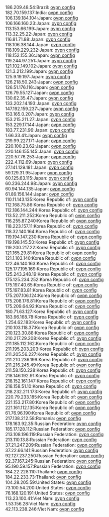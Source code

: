 186.209.48.54:Brazil: [ovpn config](vpn/186_209_48_54.ovpn)  
182.70.159.137:India: [ovpn config](vpn/182_70_159_137.ovpn)  
106.139.184.104:Japan: [ovpn config](vpn/106_139_184_104.ovpn)  
106.166.160.23:Japan: [ovpn config](vpn/106_166_160_23.ovpn)  
113.153.66.199:Japan: [ovpn config](vpn/113_153_66_199.ovpn)  
113.32.25.22:Japan: [ovpn config](vpn/113_32_25_22.ovpn)  
116.81.71.88:Japan: [ovpn config](vpn/116_81_71_88.ovpn)  
118.106.38.144:Japan: [ovpn config](vpn/118_106_38_144.ovpn)  
118.109.229.232:Japan: [ovpn config](vpn/118_109_229_232.ovpn)  
118.152.155.36:Japan: [ovpn config](vpn/118_152_155_36.ovpn)  
119.244.97.251:Japan: [ovpn config](vpn/119_244_97_251.ovpn)  
121.102.149.102:Japan: [ovpn config](vpn/121_102_149_102.ovpn)  
121.3.212.199:Japan: [ovpn config](vpn/121_3_212_199.ovpn)  
125.9.19.197:Japan: [ovpn config](vpn/125_9_19_197.ovpn)  
126.218.50.243:Japan: [ovpn config](vpn/126_218_50_243.ovpn)  
126.51.176.116:Japan: [ovpn config](vpn/126_51_176_116.ovpn)  
126.79.55.127:Japan: [ovpn config](vpn/126_79_55_127.ovpn)  
130.62.35.47:Japan: [ovpn config](vpn/130_62_35_47.ovpn)  
133.202.14.193:Japan: [ovpn config](vpn/133_202_14_193.ovpn)  
147.192.159.237:Japan: [ovpn config](vpn/147_192_159_237.ovpn)  
153.165.0.207:Japan: [ovpn config](vpn/153_165_0_207.ovpn)  
153.215.211.27:Japan: [ovpn config](vpn/153_215_211_27.ovpn)  
153.229.17.144:Japan: [ovpn config](vpn/153_229_17_144.ovpn)  
183.77.231.96:Japan: [ovpn config](vpn/183_77_231_96.ovpn)  
1.66.33.41:Japan: [ovpn config](vpn/1_66_33_41.ovpn)  
219.99.227.171:Japan: [ovpn config](vpn/219_99_227_171.ovpn)  
220.100.23.62:Japan: [ovpn config](vpn/220_100_23_62.ovpn)  
220.146.155.145:Japan: [ovpn config](vpn/220_146_155_145.ovpn)  
220.57.76.253:Japan: [ovpn config](vpn/220_57_76_253.ovpn)  
222.4.112.69:Japan: [ovpn config](vpn/222_4_112_69.ovpn)  
27.141.129.181:Japan: [ovpn config](vpn/27_141_129_181.ovpn)  
59.129.31.95:Japan: [ovpn config](vpn/59_129_31_95.ovpn)  
60.125.63.115:Japan: [ovpn config](vpn/60_125_63_115.ovpn)  
60.236.244.98:Japan: [ovpn config](vpn/60_236_244_98.ovpn)  
60.94.144.135:Japan: [ovpn config](vpn/60_94_144_135.ovpn)  
61.89.156.144:Japan: [ovpn config](vpn/61_89_156_144.ovpn)  
110.11.143.135:Korea Republic of: [ovpn config](vpn/110_11_143_135.ovpn)  
112.168.75.86:Korea Republic of: [ovpn config](vpn/112_168_75_86.ovpn)  
112.186.144.244:Korea Republic of: [ovpn config](vpn/112_186_144_244.ovpn)  
113.52.211.252:Korea Republic of: [ovpn config](vpn/113_52_211_252.ovpn)  
116.255.87.240:Korea Republic of: [ovpn config](vpn/116_255_87_240.ovpn)  
118.223.157.11:Korea Republic of: [ovpn config](vpn/118_223_157_11.ovpn)  
118.32.140.164:Korea Republic of: [ovpn config](vpn/118_32_140_164.ovpn)  
119.194.147.230:Korea Republic of: [ovpn config](vpn/119_194_147_230.ovpn)  
119.198.145.50:Korea Republic of: [ovpn config](vpn/119_198_145_50.ovpn)  
119.200.217.22:Korea Republic of: [ovpn config](vpn/119_200_217_22.ovpn)  
121.165.29.81:Korea Republic of: [ovpn config](vpn/121_165_29_81.ovpn)  
121.1.103.140:Korea Republic of: [ovpn config](vpn/121_1_103_140.ovpn)  
122.46.140.163:Korea Republic of: [ovpn config](vpn/122_46_140_163.ovpn)  
125.177.195.169:Korea Republic of: [ovpn config](vpn/125_177_195_169.ovpn)  
125.243.248.19:Korea Republic of: [ovpn config](vpn/125_243_248_19.ovpn)  
175.125.234.252:Korea Republic of: [ovpn config](vpn/175_125_234_252.ovpn)  
175.197.40.65:Korea Republic of: [ovpn config](vpn/175_197_40_65.ovpn)  
175.197.83.81:Korea Republic of: [ovpn config](vpn/175_197_83_81.ovpn)  
175.207.106.124:Korea Republic of: [ovpn config](vpn/175_207_106_124.ovpn)  
175.208.176.81:Korea Republic of: [ovpn config](vpn/175_208_176_81.ovpn)  
175.209.64.92:Korea Republic of: [ovpn config](vpn/175_209_64_92.ovpn)  
180.71.63.127:Korea Republic of: [ovpn config](vpn/180_71_63_127.ovpn)  
183.96.168.78:Korea Republic of: [ovpn config](vpn/183_96_168_78.ovpn)  
1.254.62.183:Korea Republic of: [ovpn config](vpn/1_254_62_183.ovpn)  
210.103.118.37:Korea Republic of: [ovpn config](vpn/210_103_118_37.ovpn)  
210.123.30.88:Korea Republic of: [ovpn config](vpn/210_123_30_88.ovpn)  
210.217.29.208:Korea Republic of: [ovpn config](vpn/210_217_29_208.ovpn)  
211.185.112.162:Korea Republic of: [ovpn config](vpn/211_185_112_162.ovpn)  
211.195.203.203:Korea Republic of: [ovpn config](vpn/211_195_203_203.ovpn)  
211.205.56.227:Korea Republic of: [ovpn config](vpn/211_205_56_227.ovpn)  
211.210.236.199:Korea Republic of: [ovpn config](vpn/211_210_236_199.ovpn)  
211.216.245.49:Korea Republic of: [ovpn config](vpn/211_216_245_49.ovpn)  
211.58.150.228:Korea Republic of: [ovpn config](vpn/211_58_150_228.ovpn)  
218.146.192.91:Korea Republic of: [ovpn config](vpn/218_146_192_91.ovpn)  
218.152.161.147:Korea Republic of: [ovpn config](vpn/218_152_161_147.ovpn)  
218.158.51.10:Korea Republic of: [ovpn config](vpn/218_158_51_10.ovpn)  
218.232.211.173:Korea Republic of: [ovpn config](vpn/218_232_211_173.ovpn)  
220.79.233.185:Korea Republic of: [ovpn config](vpn/220_79_233_185.ovpn)  
221.153.217.80:Korea Republic of: [ovpn config](vpn/221_153_217_80.ovpn)  
221.161.112.135:Korea Republic of: [ovpn config](vpn/221_161_112_135.ovpn)  
61.76.96.190:Korea Republic of: [ovpn config](vpn/61_76_96_190.ovpn)  
217.138.212.58:Romania: [ovpn config](vpn/217_138_212_58.ovpn)  
178.163.92.35:Russian Federation: [ovpn config](vpn/178_163_92_35.ovpn)  
185.17.128.112:Russian Federation: [ovpn config](vpn/185_17_128_112.ovpn)  
213.108.196.119:Russian Federation: [ovpn config](vpn/213_108_196_119.ovpn)  
213.110.13.8:Russian Federation: [ovpn config](vpn/213_110_13_8.ovpn)  
37.21.247.209:Russian Federation: [ovpn config](vpn/37_21_247_209.ovpn)  
37.22.66.141:Russian Federation: [ovpn config](vpn/37_22_66_141.ovpn)  
92.127.237.250:Russian Federation: [ovpn config](vpn/92_127_237_250.ovpn)  
92.37.167.245:Russian Federation: [ovpn config](vpn/92_37_167_245.ovpn)  
95.190.59.157:Russian Federation: [ovpn config](vpn/95_190_59_157.ovpn)  
184.22.228.110:Thailand: [ovpn config](vpn/184_22_228_110.ovpn)  
184.22.233.73:Thailand: [ovpn config](vpn/184_22_233_73.ovpn)  
104.28.205.59:United States: [ovpn config](vpn/104_28_205_59.ovpn)  
73.100.54.200:United States: [ovpn config](vpn/73_100_54_200.ovpn)  
76.168.120.191:United States: [ovpn config](vpn/76_168_120_191.ovpn)  
113.23.100.41:Viet Nam: [ovpn config](vpn/113_23_100_41.ovpn)  
1.53.156.28:Viet Nam: [ovpn config](vpn/1_53_156_28.ovpn)  
42.113.238.246:Viet Nam: [ovpn config](vpn/42_113_238_246.ovpn)  
